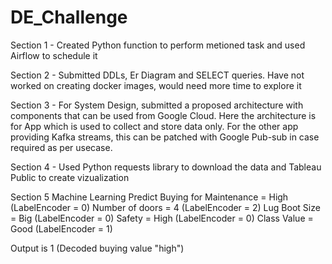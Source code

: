 # DE_Challenge

Section 1 - Created Python function to perform metioned task and used Airflow to schedule it

Section 2 - Submitted DDLs, Er Diagram and SELECT queries. Have not worked on creating docker images, would need more time to explore it

Section 3 - For System Design, submitted a proposed architecture with components that can be used from Google Cloud. Here the architecture is for App which is used to collect and store data only. For the other app providing Kafka streams, this can be patched with Google Pub-sub in case required as per usecase.

Section 4 - Used Python requests library to download the data and Tableau Public to create vizualization

Section 5 Machine Learning
Predict Buying for
 Maintenance = High (LabelEncoder = 0)
 Number of doors = 4 (LabelEncoder = 2)
 Lug Boot Size = Big (LabelEncoder = 0)
 Safety = High  (LabelEncoder = 0)
 Class Value = Good  (LabelEncoder = 1)

Output is 1 (Decoded buying value "high")
